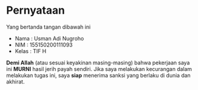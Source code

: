 # Pernyataan

Yang bertanda tangan dibawah ini

* Nama : Usman Adi Nugroho
* NIM : 155150200111093
* Kelas : TIF H

**Demi Allah** (atau sesuai keyakinan masing-masing) bahwa pekerjaan saya ini **MURNI** hasil jerih payah sendiri. Jika saya melakukan kecurangan dalam melakukan tugas ini, saya **siap** menerima sanksi yang berlaku di dunia dan akhirat.
